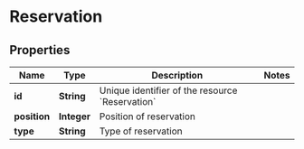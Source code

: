 

# Reservation


## Properties

| Name | Type | Description | Notes |
|------------ | ------------- | ------------- | -------------|
|**id** | **String** | Unique identifier of the resource &#x60;Reservation&#x60; |  |
|**position** | **Integer** | Position of reservation |  |
|**type** | **String** | Type of reservation |  |




